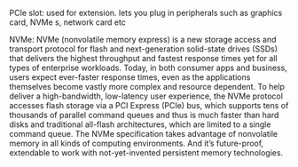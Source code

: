PCIe slot: used for extension. lets you plug in peripherals such as graphics card, NVMe s, network card etc

NVMe: NVMe (nonvolatile memory express) is a new storage access and transport protocol for flash and next-generation solid-state drives (SSDs) that delivers the highest throughput and fastest response times yet for all types of enterprise workloads.
Today, in both consumer apps and business, users expect ever-faster response times, even as the applications themselves become vastly more complex and resource dependent.
To help deliver a high-bandwidth, low-latency user experience, the NVMe protocol accesses flash storage via a PCI Express (PCIe) bus, which supports tens of thousands of parallel command queues and thus is much faster than hard disks and traditional all-flash architectures, which are limited to a single command queue.
The NVMe specification takes advantage of nonvolatile memory in all kinds of computing environments. And it’s future-proof, extendable to work with not-yet-invented persistent memory technologies.